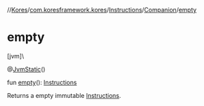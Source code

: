 //[Kores](../../../../index.md)/[com.koresframework.kores](../../index.md)/[Instructions](../index.md)/[Companion](index.md)/[empty](empty.md)

# empty

[jvm]\

@[JvmStatic](https://kotlinlang.org/api/latest/jvm/stdlib/kotlin.jvm/-jvm-static/index.html)()

fun [empty](empty.md)(): [Instructions](../index.md)

Returns a empty immutable [Instructions](../index.md).
